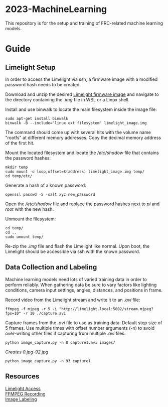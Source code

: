 # 2023-MachineLearning

This repository is for the setup and training of FRC-related machine learning models.

# Guide

## Limelight Setup

In order to access the Limelight via ssh, a firmware image with a modified password hash needs to be created.

Download and unzip the desired [Limelight firmware image](https://limelightvision.io/pages/downloads) and navigate to the directory containing the *.img* file in WSL or a Linux shell.

Install and use binwalk to locate the main filesystem inside the image file:
```
sudo apt-get install binwalk
binwalk -B --include="linux ext filesystem" limelight_image.img
```

The command should come up with several hits with the volume name "rootfs" at different memory addresses. Copy the decimal memory address of the first hit.

Mount the located filesystem and locate the */etc/shadow* file that contains the password hashes:
```
mkdir temp
sudo mount -o loop,offset=$(address) limelight_image.img temp/
cd temp/etc/
```

Generate a hash of a known password:
```
openssl passwd -5 -salt xyz new_password
```

Open the */etc/shadow* file and replace the password hashes next to *pi* and *root* with the new hash.

Unmount the filesystem:
```
cd temp/
cd ..
sudo umount temp/
```

Re-zip the *.img* file and flash the Limelight like normal. Upon boot, the Limelight should be accessible via ssh with the known password.

## Data Collection and Labeling

Machine learning models need lots of varied training data in order to perform reliably. When gathering data be sure to vary factors like lighting conditions, camera input settings, angles, distances, and positions in frame.

Record video from the Limelight stream and write it to an *.avi* file:
```
ffmpeg -f mjpeg -r 5 -i "http://limelight.local:5802/stream.mjpeg?fps=10" -r 10 ./capture.avi
```

Capture frames from the *.avi* file to use as training data. Default step size of 5 frames. Use multiple times with offset number arguments (-n) to avoid over-writing other files if capturing from multiple *.avi* files.
```
python image_capture.py -n 0 capture1.avi images/
```
*Creates 0.jpg-92.jpg*
```
python image_capture.py -n 93 capture1
```

## Resources
[Limelight Access](https://www.chiefdelphi.com/t/roslight-ros-on-the-limelight-2/366263)  
[FFMPEG Recording](https://mjpg-streamer.inlab.net/manual/useful-commands/record-mjpg-stream-with-ffmpeg/)  
[Image Labeling](https://www.makesense.ai/)  
